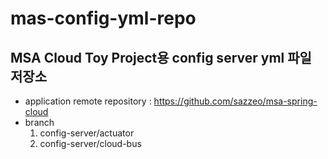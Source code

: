 # mas-config-yml-repo

## MSA Cloud Toy Project용 config server yml 파일 저장소 

- application remote repository : https://github.com/sazzeo/msa-spring-cloud
- branch 
  1. config-server/actuator
  2. config-server/cloud-bus

